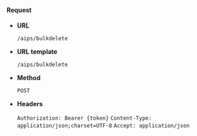#### Request

* **URL**

  `/aips/bulkdelete`

* **URL template**

  `/aips/bulkdelete`

* **Method**

  `POST`

* **Headers**

  `Authorization: Bearer {token}`
  `Content-Type: application/json;charset=UTF-8`
  `Accept: application/json`
